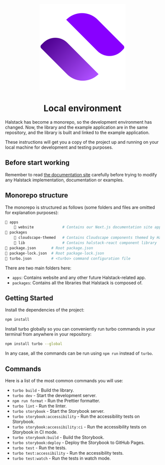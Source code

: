 <p align="center">
  <a href="https://developer.dxc.com/halstack/">
    <img src="apps/website/screens/common/images/halstack_logo.svg" alt="Halstack Design System logo" />
  </a>
</p>

<h1 align="center">Local environment</h1>

Halstack has become a monorepo, so the development environment has changed. Now, the library and the example application are in the same repository, and the library is built and linked to the example application.

These instructions will get you a copy of the project up and running on your local machine for development and testing purposes.

## Before start working

Remember to read [the documentation site](https://developer.dxc.com/halstack/) carefully before trying to modify any Halstack implementation, documentation or examples.

## Monorepo structure

The monorepo is structured as follows (some folders and files are omitted for explanation purposes):

```bash
📂 apps
    📂 website             # Contains our Next.js documentation site application
📂 packages
    📂 cloudscape-themed   # Contains Cloudscape components themed by Halstack
    📂 lib                 # Contains halstack-react component library
📄 package.json       # Root package.json
📄 package-lock.json  # Root package-lock.json
📄 turbo.json         # <turbo> command configuration file
```

There are two main folders here:

- `apps`: Contains website and any other future Halstack-related app.
- `packages`: Contains all the libraries that Halstack is composed of.

## Getting Started

Install the dependencies of the project:

```bash
npm install
```

Install turbo globally so you can conveniently run turbo commands in your terminal from anywhere in your repository:

```bash
npm install turbo --global
```

In any case, all the commands can be run using `npm run` instead of `turbo`.

## Commands

Here is a list of the most common commands you will use:

- `turbo build` - Build the library.
- `turbo dev` - Start the development server.
- `npm run format` - Run the Prettier formatter.
- `turbo lint` - Run the linter.
- `turbo storybook` - Start the Storybook server.
- `turbo storybook:accessibility` - Run the accessibility tests on Storybook.
- `turbo storybook:accessibility:ci` - Run the accessibility tests on Storybook in CI mode.
- `turbo storybook:build` - Build the Storybook.
- `turbo storybook:deploy` - Deploy the Storybook to GitHub Pages.
- `turbo test` - Run the tests.
- `turbo test:accessibility` - Run the accessibility tests.
- `turbo test:watch` - Run the tests in watch mode.
